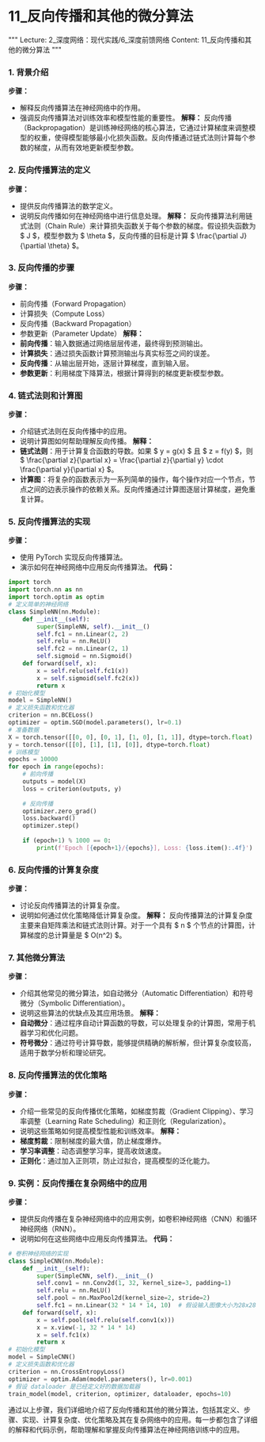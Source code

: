 # 11_反向传播和其他的微分算法
"""
Lecture: 2_深度网络：现代实践/6_深度前馈网络
Content: 11_反向传播和其他的微分算法
"""
### 1. 背景介绍
**步骤：**
- 解释反向传播算法在神经网络中的作用。
- 强调反向传播算法对训练效率和模型性能的重要性。
**解释：**
反向传播（Backpropagation）是训练神经网络的核心算法，它通过计算梯度来调整模型的权重，使得模型能够最小化损失函数。反向传播通过链式法则计算每个参数的梯度，从而有效地更新模型参数。
### 2. 反向传播算法的定义
**步骤：**
- 提供反向传播算法的数学定义。
- 说明反向传播如何在神经网络中进行信息处理。
**解释：**
反向传播算法利用链式法则（Chain Rule）来计算损失函数关于每个参数的梯度。假设损失函数为 $ J $，模型参数为 $ \theta $，反向传播的目标是计算 $ \frac{\partial J}{\partial \theta} $。
### 3. 反向传播的步骤
**步骤：**
- 前向传播（Forward Propagation）
- 计算损失（Compute Loss）
- 反向传播（Backward Propagation）
- 参数更新（Parameter Update）
**解释：**
- **前向传播**：输入数据通过网络层层传递，最终得到预测输出。
- **计算损失**：通过损失函数计算预测输出与真实标签之间的误差。
- **反向传播**：从输出层开始，逐层计算梯度，直到输入层。
- **参数更新**：利用梯度下降算法，根据计算得到的梯度更新模型参数。
### 4. 链式法则和计算图
**步骤：**
- 介绍链式法则在反向传播中的应用。
- 说明计算图如何帮助理解反向传播。
**解释：**
- **链式法则**：用于计算复合函数的导数。如果 $ y = g(x) $ 且 $ z = f(y) $，则 $ \frac{\partial z}{\partial x} = \frac{\partial z}{\partial y} \cdot \frac{\partial y}{\partial x} $。
- **计算图**：将复杂的函数表示为一系列简单的操作，每个操作对应一个节点，节点之间的边表示操作的依赖关系。反向传播通过计算图逐层计算梯度，避免重复计算。
### 5. 反向传播算法的实现
**步骤：**
- 使用 PyTorch 实现反向传播算法。
- 演示如何在神经网络中应用反向传播算法。
**代码：**
```python
import torch
import torch.nn as nn
import torch.optim as optim
# 定义简单的神经网络
class SimpleNN(nn.Module):
    def __init__(self):
        super(SimpleNN, self).__init__()
        self.fc1 = nn.Linear(2, 2)
        self.relu = nn.ReLU()
        self.fc2 = nn.Linear(2, 1)
        self.sigmoid = nn.Sigmoid()
    def forward(self, x):
        x = self.relu(self.fc1(x))
        x = self.sigmoid(self.fc2(x))
        return x
# 初始化模型
model = SimpleNN()
# 定义损失函数和优化器
criterion = nn.BCELoss()
optimizer = optim.SGD(model.parameters(), lr=0.1)
# 准备数据
X = torch.tensor([[0, 0], [0, 1], [1, 0], [1, 1]], dtype=torch.float)
y = torch.tensor([[0], [1], [1], [0]], dtype=torch.float)
# 训练模型
epochs = 10000
for epoch in range(epochs):
    # 前向传播
    outputs = model(X)
    loss = criterion(outputs, y)
    
    # 反向传播
    optimizer.zero_grad()
    loss.backward()
    optimizer.step()
    
    if (epoch+1) % 1000 == 0:
        print(f'Epoch [{epoch+1}/{epochs}], Loss: {loss.item():.4f}')
```
### 6. 反向传播的计算复杂度
**步骤：**
- 讨论反向传播算法的计算复杂度。
- 说明如何通过优化策略降低计算复杂度。
**解释：**
反向传播算法的计算复杂度主要来自矩阵乘法和链式法则计算。对于一个具有 $ n $ 个节点的计算图，计算梯度的总计算量是 $ O(n^2) $。
### 7. 其他微分算法
**步骤：**
- 介绍其他常见的微分算法，如自动微分（Automatic Differentiation）和符号微分（Symbolic Differentiation）。
- 说明这些算法的优缺点及其应用场景。
**解释：**
- **自动微分**：通过程序自动计算函数的导数，可以处理复杂的计算图，常用于机器学习和优化问题。
- **符号微分**：通过符号计算导数，能够提供精确的解析解，但计算复杂度较高，适用于数学分析和理论研究。
### 8. 反向传播算法的优化策略
**步骤：**
- 介绍一些常见的反向传播优化策略，如梯度剪裁（Gradient Clipping）、学习率调整（Learning Rate Scheduling）和正则化（Regularization）。
- 说明这些策略如何提高模型性能和训练效率。
**解释：**
- **梯度剪裁**：限制梯度的最大值，防止梯度爆炸。
- **学习率调整**：动态调整学习率，提高收敛速度。
- **正则化**：通过加入正则项，防止过拟合，提高模型的泛化能力。
### 9. 实例：反向传播在复杂网络中的应用
**步骤：**
- 提供反向传播在复杂神经网络中的应用实例，如卷积神经网络（CNN）和循环神经网络（RNN）。
- 说明如何在这些网络中应用反向传播算法。
**代码：**
```python
# 卷积神经网络的实现
class SimpleCNN(nn.Module):
    def __init__(self):
        super(SimpleCNN, self).__init__()
        self.conv1 = nn.Conv2d(1, 32, kernel_size=3, padding=1)
        self.relu = nn.ReLU()
        self.pool = nn.MaxPool2d(kernel_size=2, stride=2)
        self.fc1 = nn.Linear(32 * 14 * 14, 10)  # 假设输入图像大小为28x28
    def forward(self, x):
        x = self.pool(self.relu(self.conv1(x)))
        x = x.view(-1, 32 * 14 * 14)
        x = self.fc1(x)
        return x
# 初始化模型
model = SimpleCNN()
# 定义损失函数和优化器
criterion = nn.CrossEntropyLoss()
optimizer = optim.Adam(model.parameters(), lr=0.001)
# 假设 dataloader 是已经定义好的数据加载器
train_model(model, criterion, optimizer, dataloader, epochs=10)
```
通过以上步骤，我们详细地介绍了反向传播和其他的微分算法，包括其定义、步骤、实现、计算复杂度、优化策略及其在复杂网络中的应用。每一步都包含了详细的解释和代码示例，帮助理解和掌握反向传播算法在神经网络训练中的应用。